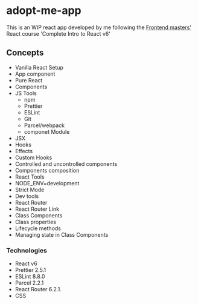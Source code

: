 # adopt-me-app

This is an WIP react app developed by me following the [Frontend masters'](https://frontendmasters.com/dashboard/) React course 'Complete Intro to React v6'

## Concepts
* Vanilla React Setup
* App component
* Pure React
* Components
* JS Tools
  * npm
  * Prettier
  * ESLint
  * Git
  * Parcel/webpack
  * componet Module
*  JSX
*  Hooks
*  Effects
*  Custom Hooks
*  Controlled and uncontrolled components
*  Components composition
*  React Tools
  *  NODE_ENV=development
  *  Strict Mode
  *  Dev tools
*  React Router
*  React Router Link 
*  Class Components
*  Class properties
*  Lifecycle methods
*  Managing state in Class Components

### Technologies
* React v6
* Prettier 2.5.1
* ESLint 8.8.0
* Parcel 2.2.1
* React Router 6.2.1.
* CSS
